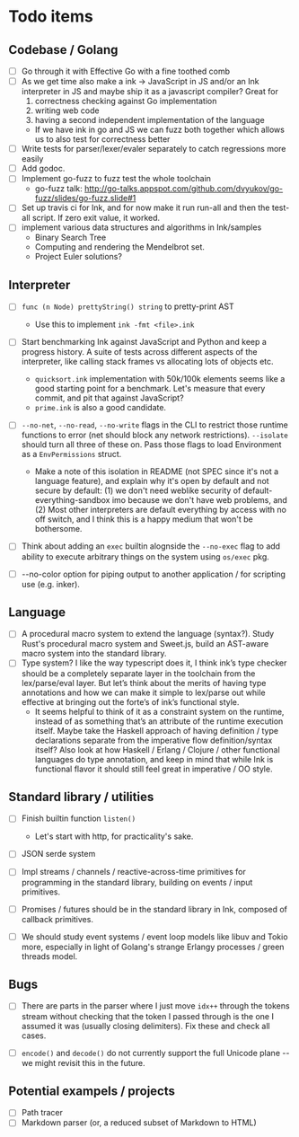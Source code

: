 # Todo items

## Codebase / Golang

- [ ] Go through it with Effective Go with a fine toothed comb
- [ ] As we get time also make a ink -> JavaScript in JS and/or an Ink interpreter in JS and maybe ship it as a javascript compiler? Great for
    1. correctness checking against Go implementation
    2. writing web code
    3. having a second independent implementation of the language
    - If we have ink in go and JS we can fuzz both together which allows us to also test for correctness better
- [ ] Write tests for parser/lexer/evaler separately to catch regressions more easily
- [ ] Add godoc.
- [ ] Implement go-fuzz to fuzz test the whole toolchain
    - go-fuzz talk: http://go-talks.appspot.com/github.com/dvyukov/go-fuzz/slides/go-fuzz.slide#1
- [ ] Set up travis ci for Ink, and for now make it run run-all and then the test-all script. If zero exit value, it worked.
- [ ] implement various data structures and algorithms in Ink/samples
    - Binary Search Tree
    - Computing and rendering the Mendelbrot set.
    - Project Euler solutions?


## Interpreter

- [ ] `func (n Node) prettyString() string` to pretty-print AST
    - Use this to implement `ink -fmt <file>.ink`
- [ ] Start benchmarking Ink against JavaScript and Python and keep a progress history. A suite of tests across different aspects of the interpreter, like calling stack frames vs allocating lots of objects etc.
    - `quicksort.ink` implementation with 50k/100k elements seems like a good starting point for a benchmark. Let's measure that every commit, and pit that against JavaScript?
    - `prime.ink` is also a good candidate.
- [ ] `--no-net`, `--no-read`, `--no-write` flags in the CLI to restrict those runtime functions to error (net should block any network restrictions). `--isolate` should turn all three of these on. Pass those flags to load Environment as a `EnvPermissions` struct.
    - Make a note of this isolation in README (not SPEC since it's not a language feature), and explain why it's open by default and not secure by default: (1) we don't need weblike security of default-everything-sandbox imo because we don't have web problems, and (2) Most other interpreters are default everything by access with no off switch, and I think this is a happy medium that won't be bothersome.
- [ ] Think about adding an `exec` builtin alognside the `--no-exec` flag to add ability to execute arbitrary things on the system using `os/exec` pkg.
- [ ] --no-color option for piping output to another application / for scripting use (e.g. inker).


## Language

- [ ] A procedural macro system to extend the language (syntax?). Study Rust's procedural macro system and Sweet.js, build an AST-aware macro system into the standard library.
- [ ] Type system? I like the way typescript does it, I think ink’s type checker should be a completely separate layer in the toolchain from the lex/parse/eval layer. But let’s think about the merits of having type annotations and how we can make it simple to lex/parse out while effective at bringing out the forte’s of ink’s functional style.
    - It seems helpful to think of it as a constraint system on the runtime, instead of as something that’s an attribute of the runtime execution itself. Maybe take the Haskell approach of having definition / type declarations separate from the imperative flow definition/syntax itself? Also look at how Haskell / Erlang / Clojure / other functional languages do type annotation, and keep in mind that while Ink is functional flavor it should still feel great in imperative / OO style.

## Standard library / utilities

- [ ] Finish builtin function `listen()`
    - Let's start with http, for practicality's sake.
- [ ] JSON serde system
- [ ] Impl streams / channels / reactive-across-time primitives for programming in the standard library, building on events / input primitives.
- [ ] Promises / futures should be in the standard library in Ink, composed of callback primitives.
- [ ] We should study event systems / event loop models like libuv and Tokio more, especially in light of Golang's strange Erlangy processes / green threads model.


## Bugs

- [ ] There are parts in the parser where I just move `idx++` through the tokens stream without checking that the token I passed through is the one I assumed it was (usually closing delimiters). Fix these and check all cases.
- [ ] `encode()` and `decode()` do not currently support the full Unicode plane -- we might revisit this in the future.


## Potential exampels / projects

- [ ] Path tracer
- [ ] Markdown parser (or, a reduced subset of Markdown to HTML)
